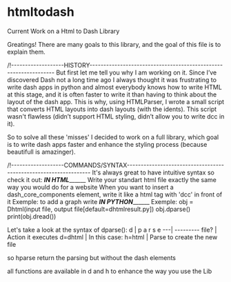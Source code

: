 # htmltodash
Current Work on a Html to Dash Library

Greatings!
There are many goals to this library, and the goal of this file is to explain them. 

/!\-------------------HISTORY-----------------------------------------------------------------
But first let me tell you why I am working on it.
Since I’ve discovered Dash not a long time ago I always thought it was frustrating to write dash apps in python
and almost everybody knows how to write HTML at this stage, and it is often faster to write it than having to think about the layout 
of the dash app. This is why, using HTMLParser, I wrote a small script that converts HTML layouts into dash layouts (with the idents).
This script wasn't flawless (didn’t support HTML styling, didn’t allow you to write dcc in it).

So to solve all these 'misses' I decided to work on a full library, which goal is to write dash apps faster and enhance
the styling process (because beautifull is amazinger).

/!\-------------------COMMANDS/SYNTAX-----------------------------------------------------------------
It's always great to have intuitive syntax so check it out:
_____IN HTML___________
Write your standart html file exactly the same way you would do for a website
When you want to insert a dash_core_components element, write it like a html tag with 'dcc' in front of it
Exemple:
to add a graph write <dccGraph style={...} id=...>
_____IN PYTHON___________
Exemple:
obj = Dhtml(input file, output file[default=dhtmlresult.py])
obj.dparse()
print(obj.dread())

Let's take a look at the syntax of dparse():
        d | p a r s e 
       ---| ---------
 file?    | Action it executes
 d=dhtml  | In this case: 
 h=html   | Parse to create the new file

so hparse return the parsing but without the dash elements

all functions are available in d and h to enhance the way you use the Lib
